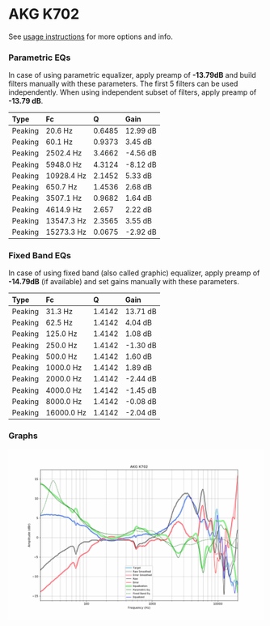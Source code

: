# AKG K702
See [usage instructions](https://github.com/jaakkopasanen/AutoEq#usage) for more options and info.

### Parametric EQs
In case of using parametric equalizer, apply preamp of **-13.79dB** and build filters manually
with these parameters. The first 5 filters can be used independently.
When using independent subset of filters, apply preamp of **-13.79 dB**.

| Type    | Fc         |      Q | Gain     |
|:--------|:-----------|:-------|:---------|
| Peaking | 20.6 Hz    | 0.6485 | 12.99 dB |
| Peaking | 60.1 Hz    | 0.9373 | 3.45 dB  |
| Peaking | 2502.4 Hz  | 3.4662 | -4.56 dB |
| Peaking | 5948.0 Hz  | 4.3124 | -8.12 dB |
| Peaking | 10928.4 Hz | 2.1452 | 5.33 dB  |
| Peaking | 650.7 Hz   | 1.4536 | 2.68 dB  |
| Peaking | 3507.1 Hz  | 0.9682 | 1.64 dB  |
| Peaking | 4614.9 Hz  | 2.657  | 2.22 dB  |
| Peaking | 13547.3 Hz | 2.3565 | 3.55 dB  |
| Peaking | 15273.3 Hz | 0.0675 | -2.92 dB |

### Fixed Band EQs
In case of using fixed band (also called graphic) equalizer, apply preamp of **-14.79dB**
(if available) and set gains manually with these parameters.

| Type    | Fc         |      Q | Gain     |
|:--------|:-----------|:-------|:---------|
| Peaking | 31.3 Hz    | 1.4142 | 13.71 dB |
| Peaking | 62.5 Hz    | 1.4142 | 4.04 dB  |
| Peaking | 125.0 Hz   | 1.4142 | 1.08 dB  |
| Peaking | 250.0 Hz   | 1.4142 | -1.30 dB |
| Peaking | 500.0 Hz   | 1.4142 | 1.60 dB  |
| Peaking | 1000.0 Hz  | 1.4142 | 1.89 dB  |
| Peaking | 2000.0 Hz  | 1.4142 | -2.44 dB |
| Peaking | 4000.0 Hz  | 1.4142 | -1.45 dB |
| Peaking | 8000.0 Hz  | 1.4142 | -0.08 dB |
| Peaking | 16000.0 Hz | 1.4142 | -2.04 dB |

### Graphs
![](./AKG%20K702.png)